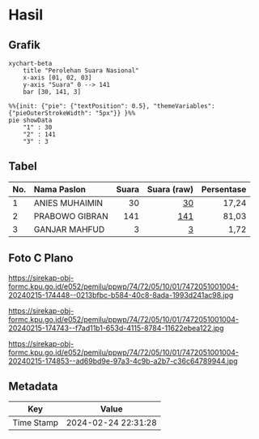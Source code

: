 # Hasil

## Grafik

```mermaid
xychart-beta
    title "Perolehan Suara Nasional"
    x-axis [01, 02, 03]
    y-axis "Suara" 0 --> 141
    bar [30, 141, 3]
```

```mermaid
%%{init: {"pie": {"textPosition": 0.5}, "themeVariables": {"pieOuterStrokeWidth": "5px"}} }%%
pie showData
    "1" : 30
    "2" : 141
    "3" : 3
```

## Tabel

| No. | Nama Paslon    | Suara | Suara (raw) | Persentase |
|:--- |:-------------- | -----:| -----------:| ----------:|
| 1   | ANIES MUHAIMIN | 30    | [30][p-1]   | 17,24      |
| 2   | PRABOWO GIBRAN | 141   | [141][p-2]  | 81,03      |
| 3   | GANJAR MAHFUD  | 3     | [3][p-3]    | 1,72       |


[p-1]: https://github.com/gigit-pemilu/pemilu-2024/blob/main/pilpres/hitung-suara/sub/74-sulawesi-tenggara/sub/72-kota-bau-bau/sub/05-kokalukuna/sub/1001-liwuto/sub/004-tps/sub/paslon-1.txt
[p-2]: https://github.com/gigit-pemilu/pemilu-2024/blob/main/pilpres/hitung-suara/sub/74-sulawesi-tenggara/sub/72-kota-bau-bau/sub/05-kokalukuna/sub/1001-liwuto/sub/004-tps/sub/paslon-2.txt
[p-3]: https://github.com/gigit-pemilu/pemilu-2024/blob/main/pilpres/hitung-suara/sub/74-sulawesi-tenggara/sub/72-kota-bau-bau/sub/05-kokalukuna/sub/1001-liwuto/sub/004-tps/sub/paslon-3.txt

## Foto C Plano

https://sirekap-obj-formc.kpu.go.id/e052/pemilu/ppwp/74/72/05/10/01/7472051001004-20240215-174448--0213bfbc-b584-40c8-8ada-1993d241ac98.jpg

https://sirekap-obj-formc.kpu.go.id/e052/pemilu/ppwp/74/72/05/10/01/7472051001004-20240215-174743--f7ad11b1-653d-4115-8784-11622ebea122.jpg

https://sirekap-obj-formc.kpu.go.id/e052/pemilu/ppwp/74/72/05/10/01/7472051001004-20240215-174853--ad69bd9e-97a3-4c9b-a2b7-c36c64789944.jpg


## Metadata

| Key        | Value               |
| ---------- | ------------------- |
| Time Stamp | 2024-02-24 22:31:28 |



